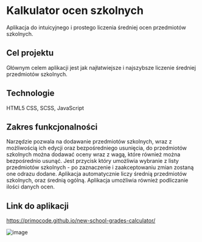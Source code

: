 ﻿# Kalkulator ocen szkolnych
Aplikacja do intuicyjnego i prostego liczenia średniej ocen przedmiotów szkolnych.

## Cel projektu
Głównym celem aplikacji jest jak najłatwiejsze i najszybsze liczenie średniej przedmiotów szkolnych.

## Technologie 
HTML5 CSS, SCSS, JavaScript

## Zakres funkcjonalności
Narzędzie pozwala na dodawanie przedmiotów szkolnych, wraz z możliwością ich edycji oraz bezpośredniego usunięcia, do przedmiotów szkolnych można dodawać oceny wraz z wagą, które również można bezpośrednio usunąć. Jest przycisk który umożliwia wybranie z listy przedmiotów szkolnych - po zaznaczenie i zaakceptowaniu zmian zostaną one odrazu dodane.
Aplikacja automatycznie liczy średnią przedmiotów szkolnych, oraz średnią ogólną.
Aplikacja umożliwia również podliczanie ilości danych ocen.

## Link do aplikacji
https://primocode.github.io/new-school-grades-calculator/

![image](https://github.com/Primocode/new-school-grades-calculator/blob/master/liczenie-sredniej-ocen.png)
